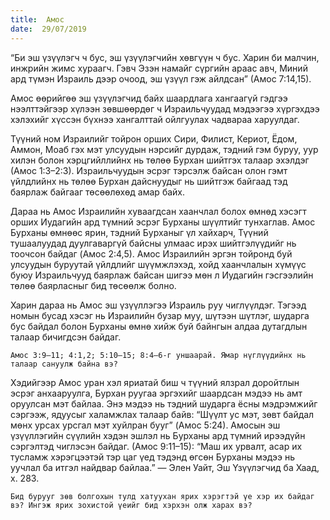 ```yaml
---
title:  Aмос
date:  29/07/2019
---
```


“Би эш үзүүлэгч ч бус, эш үзүүлэгчийн хөвгүүн ч бус. Харин би малчин, инжрийн жимс хураагч. Гэвч Эзэн намайг сүргийн араас авч, Миний ард түмэн Израиль дээр очоод, эш үзүүл гэж айлдсан” (Амос 7:14,15).

Амос өөрийгөө эш үзүүлэгчид байх шаардлага хангаагүй гэдгээ нээлттэйгээр хүлээн зөвшөөрдөг ч Израильчуудад мэдээгээ хүргэхдээ хэлэхийг хүссэн бүхнээ хангалттай ойлгуулах чадвараа харуулдаг.

Түүний ном Израилийг тойрон орших Сири, Филист, Кериот, Ёдом, Aммон, Моаб гэх мэт улсуудын нэрсийг дурдаж, тэдний гэм буруу, уур хилэн болон хэрцгийллийнх нь төлөө Бурхан шийтгэх талаар эхэлдэг (Амос 1:3–2:3). Израильчуудын эсрэг тэрсэлж байсан олон гэмт үйлдлийнх нь төлөө Бурхан дайснуудыг нь шийтгэж байгаад тэд баярлаж байгааг төсөөлөхөд амар байх.

Дараа нь Амос Израилийн хуваагдсан хаанчлал болох өмнөд хэсэгт орших Иудагийн ард түмний эсрэг Бурханы шүүлтийг тунхаглав. Амос Бурханы өмнөөс ярин, тэдний Бурханыг үл хайхарч, Түүний тушаалуудад дуулгаваргүй байсны улмаас ирэх шийтгэлүүдийг нь тоочсон байдаг (Aмос 2:4,5). Амос Израилийн эргэн тойронд буй улсуудын буруутай үйлдлийг шүүмжлэхэд, хойд хаанчлалын хүмүүс буюу Израильчууд баярлаж байсан шигээ мөн л Иудагийн гэсгээлийн төлөө баярласныг бид төсөөлж болно.

Харин дараа нь Амос эш үзүүллэгээ Израиль руу чиглүүлдэг. Тэгээд номын бусад хэсэг нь Израилийн бузар муу, шүтээн шүтлэг, шударга бус байдал болон Бурханы өмнө хийж буй байнгын алдаа дутагдлын талаар бичигдсэн байдаг.

`Амос 3:9–11; 4:1,2; 5:10–15; 8:4–6-г уншаарай. Ямар нүглүүдийнх нь талаар сануулж байна вэ?`

Хэдийгээр Амос уран хэл яриатай биш ч түүний ялзрал доройтлын эсрэг анхааруулга, Бурхан руугаа эргэхийг шаардсан мэдээ нь амт оруулсан мэт байлаа. Энэ мэдээ нь тэдний шударга ёсны мэдрэмжийг сэргээж, ядуусыг халамжлах талаар байв: “Шүүлт ус мэт, зөвт байдал мөнх урсах урсгал мэт хуйлран бууг” (Aмос 5:24). Амосын эш үзүүллэгийн сүүлийн хэдэн эшлэл нь Бурханы ард түмний ирээдүйн сэргэлтэд чиглэсэн байдаг. (Амос 9:11–15): “Маш их урвалт, асар их тусламж хэрэгцээтэй тэр цаг үед тэдэнд өгсөн Бурханы мэдээ нь уучлал ба итгэл найдвар байлаа.” — Элен Уайт, Эш Үзүүлэгчид ба Хаад, х. 283.

`Бид бурууг зөв болгохын тулд хатуухан ярих хэрэгтэй үе хэр их байдаг вэ? Ингэж ярих зохистой үеийг бид хэрхэн олж харах вэ?`
